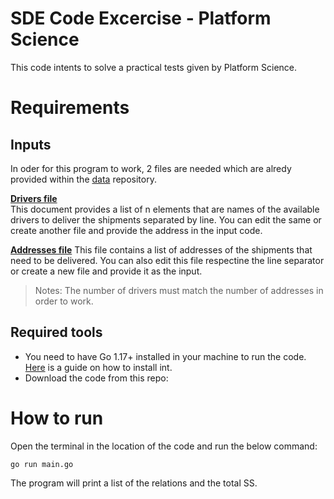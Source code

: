 # SDE Code Excercise - Platform Science

This code intents to solve a practical tests given by Platform Science.

# Requirements

## Inputs

In oder for this program to work, 2 files are needed which are alredy provided within the [data](/data) repository.

[**Drivers file**](/data/10-list-drivers.txt)
<br>
 This document provides a list of n elements that are names of the available drivers to deliver the shipments separated by line. You can edit the same or create another file and provide the address in the input code.

[**Addresses file**](/data/10-list-addresses.txt)
This file contains a list of addresses of the shipments that need to be delivered. You can also edit this file respectine the line separator or create a new file and provide it as the input.

> Notes: The number of drivers must match the number of addresses in order to work.

## Required tools
- You need to have Go 1.17+ installed in your machine to run the code. [Here](https://go.dev/doc/install) is a guide on how to install int.
- Download the code from this repo:

# How to run
Open the terminal in the location of the code and run the below command:
```
go run main.go
```
The program will print a list of the relations and the total SS.
